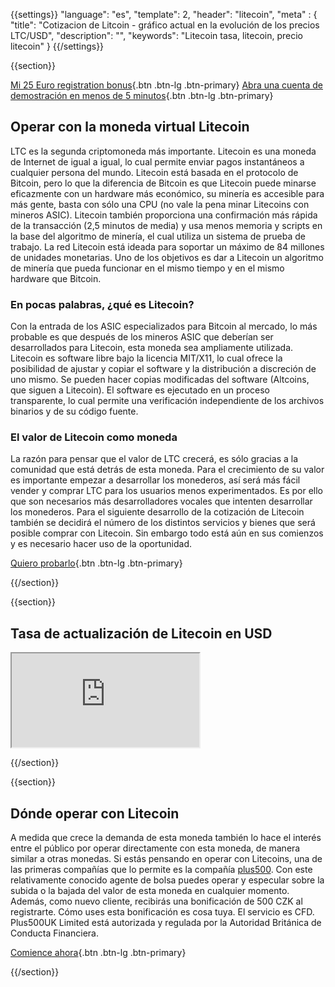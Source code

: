 {{settings}}
  "language": "es",
  "template": 2,
  "header": "litecoin",
  "meta" : {
    "title": "Cotizacion de Litcoin - gráfico actual en la evolución de los precios LTC/USD",
    "description": "",
    "keywords": "Litecoin tasa, litecoin, precio litecoin"
  }
{{/settings}}

{{section}}

[Mi 25 Euro registration bonus](http://www.plus500.com/es/StartTrading.aspx?id=66349&pl=2){.btn .btn-lg .btn-primary} [Abra una cuenta de demostración en menos de 5 minutos](http://www.plus500.com/es/StartTrading.aspx?id=66349&pl=2){.btn .btn-lg .btn-primary}

## Operar con la moneda virtual Litecoin

LTC es la segunda criptomoneda más importante. Litecoin es una moneda de Internet de igual a igual, lo cual permite enviar pagos instantáneos a cualquier persona del mundo. Litecoin está basada en el protocolo de Bitcoin, pero lo que la diferencia de Bitcoin es que Litecoin puede minarse eficazmente con un hardware más económico, su minería es accesible para más gente, basta con sólo una CPU (no vale la pena minar Litecoins con mineros ASIC). Litecoin también proporciona una confirmación más rápida de la transacción (2,5 minutos de media) y usa menos memoria y scripts en la base del algoritmo de minería, el cual utiliza un sistema de prueba de trabajo. La red Litecoin está ideada para soportar un máximo de 84 millones de unidades monetarias. Uno de los objetivos es dar a Litecoin un algoritmo de minería que pueda funcionar en el mismo tiempo y en el mismo hardware que Bitcoin. 

### En pocas palabras, ¿qué es Litecoin?

Con la entrada de los ASIC especializados para Bitcoin al mercado, lo más probable es que después de los mineros ASIC que deberían ser desarrollados para Litecoin, esta moneda sea ampliamente utilizada. Litecoin es software libre bajo la licencia MIT/X11, lo cual ofrece la posibilidad de ajustar y copiar el software y la distribución a discreción de uno mismo. Se pueden hacer copias modificadas del software (Altcoins, que siguen a Litecoin). El software es ejecutado en un proceso transparente, lo cual permite una verificación independiente de los archivos binarios y de su código fuente. 

### El valor de Litecoin como moneda

La razón para pensar que el valor de LTC crecerá, es sólo gracias a la comunidad que está detrás de esta moneda. Para el crecimiento de su valor es importante empezar a desarrollar los monederos, así será más fácil vender y comprar LTC para los usuarios menos experimentados. Es por ello que son necesarios más desarrolladores vocales que intenten desarrollar los monederos. Para el siguiente desarrollo de la cotización de Litecoin también se decidirá el número de los distintos servicios y bienes que será posible comprar con Litecoin. Sin embargo todo está aún en sus comienzos y es necesario hacer uso de la oportunidad.

[Quiero probarlo](http://www.plus500.com/es/StartTrading.aspx?id=66349&pl=2){.btn .btn-lg .btn-primary}

{{/section}}

{{section}}

## Tasa de actualización de Litecoin en USD

<div class="container kurz">
<a href="http://www.plus500.com/es/StartTrading.aspx?id=66349&tags=Bitcoin&pl=2"></a>
<a href="http://www.plus500.com/es/StartTrading.aspx?id=66349&tags=Bitcoin&pl=2"></a>
<iframe src="http://marketools.plus500.com/Widgets/InstrumentChartContainer?hl=es&cty=ES&id=66349&tags=widg+chart+litecoin&pl=2&instSymb=LTCUSD"></iframe>
</div>

{{/section}}

{{section}}

## Dónde operar con Litecoin

A medida que crece la demanda de esta moneda también lo hace el interés entre el público por operar directamente con esta moneda, de manera similar a otras monedas. Si estás pensando en operar con Litecoins, una de las primeras compañías que lo permite es la compañía [plus500](http://www.forexsrovnavac.cz/es/plus500). Con este relativamente conocido agente de bolsa puedes operar y especular sobre la subida o la bajada del valor de esta moneda en cualquier momento. Además, como nuevo cliente, recibirás una bonificación de 500 CZK al registrarte. Cómo uses esta bonificación es cosa tuya. El servicio es CFD. Plus500UK Limited está autorizada y regulada  por la Autoridad Británica de Conducta Financiera.

[Comience ahora](http://www.plus500.com/es/StartTrading.aspx?id=66349&pl=2){.btn .btn-lg .btn-primary}


{{/section}}
